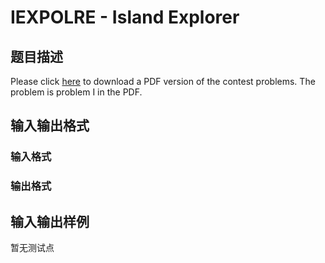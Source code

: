 # IEXPOLRE - Island Explorer

## 题目描述

Please click [here](http://www.spoj.com/content/john_jones:shanghai2009.pdf) to download a PDF version of the contest problems. The problem is problem I in the PDF.

## 输入输出格式

### 输入格式

### 输出格式

## 输入输出样例

暂无测试点

